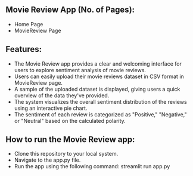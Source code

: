 ## Movie Review App (No. of Pages): 
* Home Page
* MovieReview Page
## Features:
* The Movie Review app provides a clear and welcoming interface for users to explore sentiment analysis of movie reviews.
* Users can easily upload their movie reviews dataset in CSV format in MovieReview page.
* A sample of the uploaded dataset is displayed, giving users a quick overview of the data they've provided.
* The system visualizes the overall sentiment distribution of the reviews using an interactive pie chart.
* The sentiment of each review is categorized as "Positive," "Negative," or "Neutral" based on the calculated polarity.
## How to run the Movie Review app:
* Clone this repository to your local system.
* Navigate to the app.py file.
* Run the app using the following command: streamlit run app.py 
